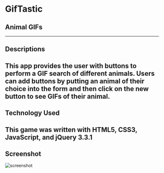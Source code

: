 # GifTastic
## Animal GIFs
------
## Descriptions
This app provides the user with buttons to perform a GIF search of different animals. Users can add buttons by putting an animal of their choice into the form and then click on the new button to see GIFs of their animal.
------
## Technology Used
This game was written with HTML5, CSS3, JavaScript, and jQuery 3.3.1
------
## Screenshot
![screenshot](images/screenshot.jpg)